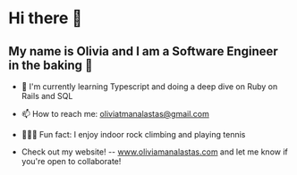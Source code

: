 # Hi there 👋 

## My name is Olivia and I am a Software Engineer in the baking 🍰
- 🌱 I'm currently learning Typescript and doing a deep dive on Ruby on Rails and SQL
- 📫 How to reach me: oliviatmanalastas@gmail.com
- 🧘🏻‍♀️ Fun fact: I enjoy indoor rock climbing and playing tennis

- Check out my website! -- www.oliviamanalastas.com and let me know if you're open to collaborate!   



<!--
**omtmana/omtmana** is a ✨ _special_ ✨ repository because its `README.md` (this file) appears on your GitHub profile.

Here are some ideas to get you started:

- 🔭 I’m currently working on ...
- 🌱 I’m currently learning ...
- 👯 I’m looking to collaborate on ...
- 🤔 I’m looking for help with ...
- 💬 Ask me about ...
- 📫 How to reach me: ...
- 😄 Pronouns: ...
- ⚡ Fun fact: ...
-->
